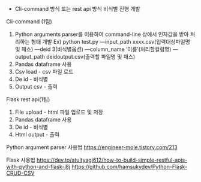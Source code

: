 * Cli-command 방식 또는 rest api 방식 비식별 진행 개발
 
Cli-command (1팀)
1) Python arguments parser를 이용하여 command-line 상에서 인자값을 받아 처리하는 형태 개발
   Ex) python test.py —input_path xxxx.csv(입력대상파일명 및 패스) —deid 3(비식별옵션) —column_name ‘이름’(처리할컬럼명) —output_path deidoutput.csv(출력할 파일명 및 패스)
2) Pandas dataframe 사용
3) Csv load - csv 파일 로드
4) De id - 비식별
5) Output csv - 출력

Flask rest api(1팀)
1) File upload - html 파일 업로드 및 저장
2) Pandas dataframe 사용
3) De id - 비식별
4) Html output - 출력


Python argument parser 사용법
https://engineer-mole.tistory.com/213

Flask 사용법
https://dev.to/atultyagi612/how-to-build-simple-restful-apis-with-python-and-flask-j8j
https://github.com/hamsukydev/Python-Flask-CRUD-CSV
